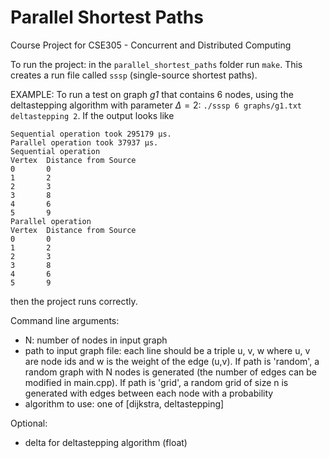 # Parallel Shortest Paths
 Course Project for CSE305 - Concurrent and Distributed Computing
 
 To run the project: in the `parallel_shortest_paths` folder run `make`. This creates a run file called `sssp` (single-source shortest paths).
 
 EXAMPLE: To run a test on graph *g1* that contains 6 nodes, using the deltastepping algorithm with parameter $\Delta=2$: `./sssp 6 graphs/g1.txt deltastepping 2`. If the output looks like 
```
Sequential operation took 295179 µs.
Parallel operation took 37937 µs.
Sequential operation
Vertex  Distance from Source
0       0
1       2
2       3
3       8
4       6
5       9
Parallel operation
Vertex  Distance from Source
0       0
1       2
2       3
3       8
4       6
5       9
```
then the project runs correctly.
 
Command line arguments:
- N: number of nodes in input graph
- path to input graph file: each line should be a triple u, v, w where u, v are node ids and w is the weight of the edge (u,v). If path is 'random', a random graph with N nodes is generated (the number of edges can be modified in main.cpp). If path is 'grid', a random grid of size n is generated with edges between each node with a probability
- algorithm to use: one of [dijkstra, deltastepping]

Optional:
- delta for deltastepping algorithm (float)
